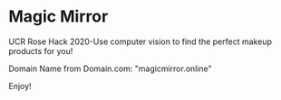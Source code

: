 # Magic Mirror
UCR Rose Hack 2020-Use computer vision to find the perfect makeup products for you!

Domain Name from Domain.com:   "magicmirror.online"

Enjoy!
